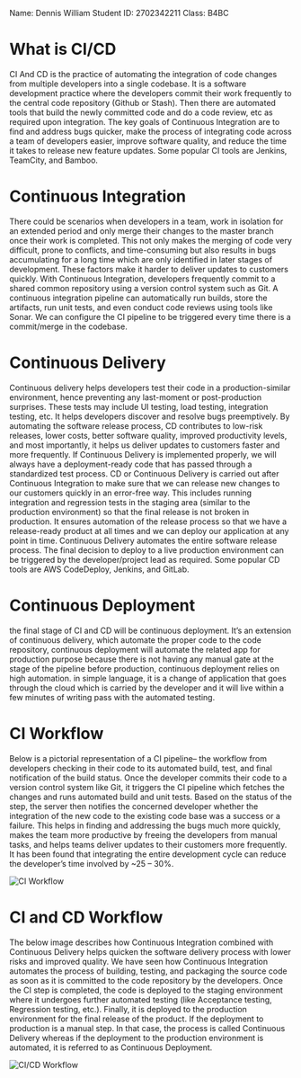 Name: Dennis William
Student ID: 2702342211
Class: B4BC

# What is CI/CD
CI And CD is the practice of automating the integration of code changes from multiple developers into a single codebase. It is a software development practice where the developers commit their work frequently to the central code repository (Github or Stash). Then there are automated tools that build the newly committed code and do a code review, etc as required upon integration.
The key goals of Continuous Integration are to find and address bugs quicker, make the process of integrating code across a team of developers easier, improve software quality, and reduce the time it takes to release new feature updates. Some popular CI tools are Jenkins, TeamCity, and Bamboo.

# Continuous Integration
There could be scenarios when developers in a team, work in isolation for an extended period and only merge their changes to the master branch once their work is completed. This not only makes the merging of code very difficult, prone to conflicts, and time-consuming but also results in bugs accumulating for a long time which are only identified in later stages of development. These factors make it harder to deliver updates to customers quickly.
With Continuous Integration, developers frequently commit to a shared common repository using a version control system such as Git. A continuous integration pipeline can automatically run builds, store the artifacts, run unit tests, and even conduct code reviews using tools like Sonar. We can configure the CI pipeline to be triggered every time there is a commit/merge in the codebase.

# Continuous Delivery
Continuous delivery helps developers test their code in a production-similar environment, hence preventing any last-moment or post-production surprises. These tests may include UI testing, load testing, integration testing, etc. It helps developers discover and resolve bugs preemptively.
By automating the software release process, CD contributes to low-risk releases, lower costs, better software quality, improved productivity levels, and most importantly, it helps us deliver updates to customers faster and more frequently. If Continuous Delivery is implemented properly, we will always have a deployment-ready code that has passed through a standardized test process.
CD or Continuous Delivery is carried out after Continuous Integration to make sure that we can release new changes to our customers quickly in an error-free way. This includes running integration and regression tests in the staging area (similar to the production environment) so that the final release is not broken in production. It ensures automation of the release process so that we have a release-ready product at all times and we can deploy our application at any point in time.
Continuous Delivery automates the entire software release process. The final decision to deploy to a live production environment can be triggered by the developer/project lead as required. Some popular CD tools are AWS CodeDeploy, Jenkins, and GitLab.

# Continuous Deployment
the final stage of CI and CD will be continuous deployment. It’s an extension of continuous delivery, which automate the proper code to the code repository, continuous deployment will automate the related app for production purpose because there is not having any manual gate at the stage of the pipeline before production, continuous deployment relies on high automation.
in simple language, it is a change of application that goes through the cloud which is carried by the developer and it will live within a few minutes of writing pass with the automated testing.

# CI Workflow
Below is a pictorial representation of a CI pipeline– the workflow from developers checking in their code to its automated build, test, and final notification of the build status.
Once the developer commits their code to a version control system like Git, it triggers the CI pipeline which fetches the changes and runs automated build and unit tests. Based on the status of the step, the server then notifies the concerned developer whether the integration of the new code to the existing code base was a success or a failure.
This helps in finding and addressing the bugs much more quickly, makes the team more productive by freeing the developers from manual tasks, and helps teams deliver updates to their customers more frequently. It has been found that integrating the entire development cycle can reduce the developer’s time involved by ~25 – 30%.

![CI Workflow](https://media.geeksforgeeks.org/wp-content/uploads/20210507232819/CIFlow.jpg)

# CI and CD Workflow
The below image describes how Continuous Integration combined with Continuous Delivery helps quicken the software delivery process with lower risks and improved quality.
We have seen how Continuous Integration automates the process of building, testing, and packaging the source code as soon as it is committed to the code repository by the developers. Once the CI step is completed, the code is deployed to the staging environment where it undergoes further automated testing (like Acceptance testing, Regression testing, etc.). Finally, it is deployed to the production environment for the final release of the product.
If the deployment to production is a manual step. In that case, the process is called Continuous Delivery whereas if the deployment to the production environment is automated, it is referred to as Continuous Deployment.

![CI/CD Workflow](https://media.geeksforgeeks.org/wp-content/uploads/20201103135931/CICD.PNG)
